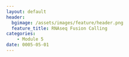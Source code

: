 ```yaml
---
layout: default
header:
  bgimage: /assets/images/feature/header.png
  feature_title: RNAseq Fusion Calling
categories:
    - Module 5
date: 0005-05-01
---
```

